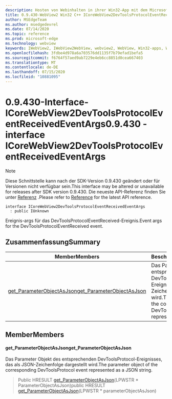 ```yaml
---
description: Hosten von Webinhalten in ihrer Win32-App mit dem Microsoft Edge WebView2-Steuerelement
title: 0.9.430-WebView2 Win32 C++ ICoreWebView2DevToolsProtocolEventReceivedEventArgs
author: MSEdgeTeam
ms.author: msedgedevrel
ms.date: 07/14/2020
ms.topic: reference
ms.prod: microsoft-edge
ms.technology: webview
keywords: IWebView2, IWebView2WebView, webview2, WebView, Win32-apps, Win32, Edge, ICoreWebView2, ICoreWebView2Host, Browser-Steuerelement, Edge-HTML
ms.openlocfilehash: 3fdbe4d978a6a703576dd1135f7b79efad1befa5
ms.sourcegitcommit: f6764f57aed9ab7229e4eb6cc8851d0cea667403
ms.translationtype: MT
ms.contentlocale: de-DE
ms.lasthandoff: 07/15/2020
ms.locfileid: "10881095"
---
```

# <span data-ttu-id="fdbdd-104">0.9.430-Interface-ICoreWebView2DevToolsProtocolEventReceivedEventArgs</span><span class="sxs-lookup"><span data-stu-id="fdbdd-104">0.9.430 - interface ICoreWebView2DevToolsProtocolEventReceivedEventArgs</span></span> 

> [!NOTE]
> <span data-ttu-id="fdbdd-105">Diese Schnittstelle kann nach der SDK-Version 0.9.430 geändert oder für Versionen nicht verfügbar sein.</span><span class="sxs-lookup"><span data-stu-id="fdbdd-105">This interface may be altered or unavailable for releases after SDK version 0.9.430.</span></span> <span data-ttu-id="fdbdd-106">Die neueste API-Referenz finden Sie unter [Referenz](../../../webview2-api-reference.md) .</span><span class="sxs-lookup"><span data-stu-id="fdbdd-106">Please refer to [Reference](../../../webview2-api-reference.md) for the latest API reference.</span></span>

```
interface ICoreWebView2DevToolsProtocolEventReceivedEventArgs
  : public IUnknown
```

<span data-ttu-id="fdbdd-107">Ereignis-args für das DevToolsProtocolEventReceived-Ereignis.</span><span class="sxs-lookup"><span data-stu-id="fdbdd-107">Event args for the DevToolsProtocolEventReceived event.</span></span>

## <span data-ttu-id="fdbdd-108">Zusammenfassung</span><span class="sxs-lookup"><span data-stu-id="fdbdd-108">Summary</span></span>

 <span data-ttu-id="fdbdd-109">Member</span><span class="sxs-lookup"><span data-stu-id="fdbdd-109">Members</span></span>                        | <span data-ttu-id="fdbdd-110">Beschreibungen</span><span class="sxs-lookup"><span data-stu-id="fdbdd-110">Descriptions</span></span>
--------------------------------|---------------------------------------------
[<span data-ttu-id="fdbdd-111">get_ParameterObjectAsJson</span><span class="sxs-lookup"><span data-stu-id="fdbdd-111">get_ParameterObjectAsJson</span></span>](#get_parameterobjectasjson) | <span data-ttu-id="fdbdd-112">Das Parameter Objekt des entsprechenden DevToolsProtocol-Ereignisses, das als JSON-Zeichenfolge dargestellt wird.</span><span class="sxs-lookup"><span data-stu-id="fdbdd-112">The parameter object of the corresponding DevToolsProtocol event represented as a JSON string.</span></span>

## <span data-ttu-id="fdbdd-113">Member</span><span class="sxs-lookup"><span data-stu-id="fdbdd-113">Members</span></span>

#### <span data-ttu-id="fdbdd-114">get_ParameterObjectAsJson</span><span class="sxs-lookup"><span data-stu-id="fdbdd-114">get_ParameterObjectAsJson</span></span> 

<span data-ttu-id="fdbdd-115">Das Parameter Objekt des entsprechenden DevToolsProtocol-Ereignisses, das als JSON-Zeichenfolge dargestellt wird.</span><span class="sxs-lookup"><span data-stu-id="fdbdd-115">The parameter object of the corresponding DevToolsProtocol event represented as a JSON string.</span></span>

> <span data-ttu-id="fdbdd-116">Public HRESULT [get_ParameterObjectAsJson](#get_parameterobjectasjson)(LPWSTR \* ParameterObjectAsJson)</span><span class="sxs-lookup"><span data-stu-id="fdbdd-116">public HRESULT [get_ParameterObjectAsJson](#get_parameterobjectasjson)(LPWSTR \* parameterObjectAsJson)</span></span>

